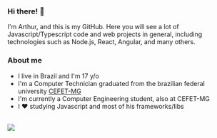 ### Hi there! 👋
 I'm Arthur, and this is my GitHub. Here you will see a lot of Javascript/Typescript code and web projects in general, including technologies such as Node.js, React, Angular, and many others.

### About me
- I live in Brazil and I'm 17 y/o
- I'm a Computer Technician graduated from the brazilian federal university [CEFET-MG](https://www.cefetmg.br/)
- I'm currently a Computer Engineering student, also at CEFET-MG
- I :heart: studying Javascript and most of his frameworks/libs

<br>

<a href="https://github.com/anuraghazra/github-readme-stats">
  <img align="center" src="https://github-readme-stats.vercel.app/api/top-langs/?username=ArthurSouzaC&show_icons=true&theme=dark&layout=compact" />
</a>
